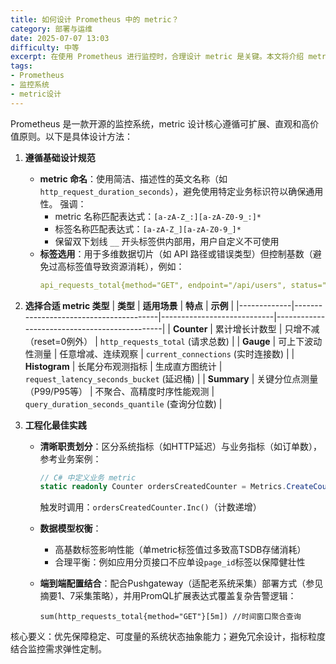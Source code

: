 ```yaml
---
title: 如何设计 Prometheus 中的 metric？
category: 部署与运维
date: 2025-07-07 13:03
difficulty: 中等
excerpt: 在使用 Prometheus 进行监控时，合理设计 metric 是关键。本文将介绍 metric 的命名规范、标签选择以及不同类型的选择方法。
tags:
- Prometheus
- 监控系统
- metric设计
---
```

Prometheus 是一款开源的监控系统，metric 设计核心遵循可扩展、直观和高价值原则。以下是具体设计方法：
1. **遵循基础设计规范**
   - **metric 命名**：使用简洁、描述性的英文名称（如 `http_request_duration_seconds`），避免使用特定业务标识符以确保通用性。 强调：
        - metric 名称匹配表达式：`[a-zA-Z_:][a-zA-Z0-9_:]*`
        - 标签名称匹配表达式：`[a-zA-Z_][a-zA-Z0-9_]*`
        - 保留双下划线 `__` 开头标签供内部用，用户自定义不可使用
   - **标签选用**：用于多维数据切片（如 API 路径或错误类型）但控制基数（避免过高标签值导致资源消耗），例如：
       ```yaml
       api_requests_total{method="GET", endpoint="/api/users", status="200"} // 标签提升查询灵活性
       ```

2. **选择合适 metric 类型**
   | **类型**     | **适用场景**                          | **特点**                   | **示例**                                     |
   |-------------|----------------------------------------|----------------------------|----------------------------------------------|
   | **Counter** | 累计增长计数型                        | 只增不减（reset=0例外）    | `http_requests_total` (请求总数)             |
   | **Gauge**   | 可上下波动性测量                      | 任意增减、连续观察        | `current_connections` (实时连接数)          |
   | **Histogram** | 长尾分布观测指标                      | 生成直方图统计            | `request_latency_seconds_bucket` (延迟桶)   |
   | **Summary** | 关键分位点测量（P99/P95等）           | 不聚合、高精度时序性能观测 | `query_duration_seconds_quantile` (查询分位数) |

3. **工程化最佳实践**
   - **清晰职责划分**：区分系统指标（如HTTP延迟）与业务指标（如订单数），参考业务案例：
       ```csharp
       // C# 中定义业务 metric
       static readonly Counter ordersCreatedCounter = Metrics.CreateCounter("order_created_total", "订单创建总数");
       ```
       触发时调用：`ordersCreatedCounter.Inc()`（计数递增）
   - **数据模型权衡**：
        - 高基数标签影响性能（单metric标签值过多致高TSDB存储消耗）
        - 合理平衡：例如应用分页接口不应单设`page_id`标签以保障健壮性
   - **端到端配置结合**：配合Pushgateway（适配老系统采集）部署方式（参见摘要1、7采集策略），并用PromQL扩展表达式覆盖复杂告警逻辑：

       ```promql
       sum(http_requests_total{method="GET"}[5m]) //时间窗口聚合查询
       ```

核心要义：优先保障稳定、可度量的系统状态抽象能力；避免冗余设计，指标粒度结合监控需求弹性定制。
